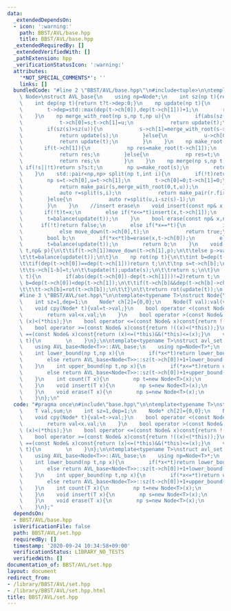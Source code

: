 ```yaml
---
data:
  _extendedDependsOn:
  - icon: ':warning:'
    path: BBST/AVL/base.hpp
    title: BBST/AVL/base.hpp
  _extendedRequiredBy: []
  _extendedVerifiedWith: []
  _pathExtension: hpp
  _verificationStatusIcon: ':warning:'
  attributes:
    '*NOT_SPECIAL_COMMENTS*': ''
    links: []
  bundledCode: "#line 2 \"BBST/AVL/base.hpp\"\n#include<tuple>\n\ntemplate<typename\
    \ Node>\nstruct AVL_base{\n    using np=Node*;\n    int sz(np t){return t?t->sz:0;}\n\
    \    int dep(np t){return t?t->dep:0;}\n    np update(np t){\n        t->sz=sz(t->ch[0])+1+sz(t->ch[1]);\n\
    \        t->dep=std::max(dep(t->ch[0]),dep(t->ch[1]))+1;\n        return t;\n\
    \    }\n    np merge_with_root(np s,np t,np u){\n        if(abs(sz(s)-sz(u))<2){\n\
    \            t->ch[0]=s;t->ch[1]=u;\n            return update(t);\n        }\n\
    \        if(sz(s)>sz(u)){\n            s->ch[1]=merge_with_root(s->ch[1],t,u);\n\
    \            return update(s);\n        }else{\n            u->ch[0]=merge_with_root(s,t,u->ch[0]);\n\
    \            return update(t);\n        }\n    }\n    np make_root(np& t){\n \
    \       if(t->ch[1]){\n            np res=make_root(t->ch[1]);\n            update(t);\n\
    \            return res;\n        }else{\n            np res=t;\n            t=t->ch[0];\n\
    \            return res;\n        }\n    }\n    np merge(np s,np t){\n       \
    \ if(!s||!t)return s?s:t;\n        np u=make_root(s);\n        return merge_with_root(s,u,t);\n\
    \    }\n    std::pair<np,np> split(np t,int i){\n        if(!t)return std::make_pair(0,0);\n\
    \        np s=t->ch[0],u=t->ch[1];\n        t->ch[0]=0;t->ch[1]=0;\n        if(i==sz(s)){\n\
    \            return make_pair(s,merge_with_root(0,t,u));\n        }\n        if(i<sz(s)){\n\
    \            auto r=split(s,i);\n            return make_pair(r.first,merge_with_root(r.second,t,u));\n\
    \        }else{\n            auto r=split(u,i-sz(s)-1);\n            return make_pair(merge_with_root(s,t,r.first),r.second);\n\
    \        }\n    }\n    //insert erase\n    void insert(const np& x,np& t){\n \
    \       if(!t)t=x;\n        else if(*x<=*t)insert(x,t->ch[1]);\n        else insert(x,t->ch[0]);\n\
    \        t=balance(update(t));\n    }\n    bool erase(const np& x,np& t){\n  \
    \      if(!t)return false;\n        else if(*x==*t){\n            if(!t->ch[0]||!t->ch[1])t=t->ch[0]?t->ch[0]:t->ch[1];\n\
    \            else move_down(t->ch[0],t);\n            return true;\n        }\n\
    \        bool b;\n        if(*x<*t)b=erase(x,t->ch[0]);\n        else b=erase(x,t->ch[1]);\n\
    \        t=balance(update(t));\n        return b;\n    }\n    void move_down(np&\
    \ t,np& p){\n\t\tif(t->ch[1])move_down(t->ch[1],p);\n\t\telse p->val=t->val,t=t->ch[0];\n\
    \t\tt=balance(update(t));\n\t}\n    np rot(np t){\n\t\tint b=dep(t->ch[0])<dep(t->ch[1]);\n\
    \t\tif(dep(t->ch[0])==dep(t->ch[1]))return t;\n\t\tnp s=t->ch[b];\n\t\tt->ch[b]=s->ch[1-b];\n\
    \t\ts->ch[1-b]=t;\n\t\tupdate(t);update(s);\n\t\treturn s;\n\t}\n    np balance(np\
    \ t){\n        if(abs(dep(t->ch[0])-dep(t->ch[1]))!=2)return t;\n        bool\
    \ b=dep(t->ch[0])<dep(t->ch[1]);\n\t\tif(t->ch[b]&&dep(t->ch[b]->ch[b])<dep(t->ch[b]->ch[1-b])){\n\
    \t\t\tt->ch[b]=rot(t->ch[b]);\n\t\t}\n\t\treturn rot(update(t));\n    }\n};\n\
    #line 3 \"BBST/AVL/set.hpp\"\n\ntemplate<typename T>\nstruct Node{\n    T val,sum;\n\
    \    int sz=1,dep=1;\n    Node* ch[2]={0,0};\n    Node(T val):val(val),sum(val){}\n\
    \    void cpy(Node* t){val=t->val;}\n    bool operator <(const Node& x)const{\n\
    \        return val<x.val;\n    }\n    bool operator >(const Node& x)const{return\
    \ (x)<(*this);}\n    bool operator <=(const Node& x)const{return !((x)>(*this));}\n\
    \    bool operator >=(const Node& x)const{return !((x)<(*this));}\n    bool operator\
    \ ==(const Node& x)const{return (x)<=(*this)&&(*this)<=(x);}\n    void update(Node*\
    \ t){\n        \n    }\n};\n\ntemplate<typename T>\nstruct avl_set:public AVL_base<Node<T>>{\n\
    \    using AVL_base<Node<T>>::AVL_base;\n    using np=Node<T>*;\n    np root=0;\n\
    \    int lower_bound(np t,np x){\n        if(*x<*t)return lower_bound(t->ch[0],x);\n\
    \        else return AVL_base<Node<T>>::sz(t->ch[0])+1+lower_bound(t->ch[1],x);\n\
    \    }\n    int upper_bound(np t,np x){\n        if(*x<=*t)return upper_bound(t->ch[0],x);\n\
    \        else return AVL_base<Node<T>>::sz(t->ch[0])+1+upper_bound(t->ch[1],x);\n\
    \    }\n    int count(T x){\n        np t=new Node<T>(x);\n        return upper_bound(root,t)-lower_bound(root,t);\n\
    \    }\n    void insert(T x){\n        np s=new Node<T>(x);\n        AVL_base<Node<T>>::insert(s,root);\n\
    \    }\n    void erase(T x){\n        np s=new Node<T>(x);\n        AVL_base<Node<T>>::erase(s,root);\n\
    \    }\n};\n"
  code: "#pragma once\n#include\"base.hpp\"\n\ntemplate<typename T>\nstruct Node{\n\
    \    T val,sum;\n    int sz=1,dep=1;\n    Node* ch[2]={0,0};\n    Node(T val):val(val),sum(val){}\n\
    \    void cpy(Node* t){val=t->val;}\n    bool operator <(const Node& x)const{\n\
    \        return val<x.val;\n    }\n    bool operator >(const Node& x)const{return\
    \ (x)<(*this);}\n    bool operator <=(const Node& x)const{return !((x)>(*this));}\n\
    \    bool operator >=(const Node& x)const{return !((x)<(*this));}\n    bool operator\
    \ ==(const Node& x)const{return (x)<=(*this)&&(*this)<=(x);}\n    void update(Node*\
    \ t){\n        \n    }\n};\n\ntemplate<typename T>\nstruct avl_set:public AVL_base<Node<T>>{\n\
    \    using AVL_base<Node<T>>::AVL_base;\n    using np=Node<T>*;\n    np root=0;\n\
    \    int lower_bound(np t,np x){\n        if(*x<*t)return lower_bound(t->ch[0],x);\n\
    \        else return AVL_base<Node<T>>::sz(t->ch[0])+1+lower_bound(t->ch[1],x);\n\
    \    }\n    int upper_bound(np t,np x){\n        if(*x<=*t)return upper_bound(t->ch[0],x);\n\
    \        else return AVL_base<Node<T>>::sz(t->ch[0])+1+upper_bound(t->ch[1],x);\n\
    \    }\n    int count(T x){\n        np t=new Node<T>(x);\n        return upper_bound(root,t)-lower_bound(root,t);\n\
    \    }\n    void insert(T x){\n        np s=new Node<T>(x);\n        AVL_base<Node<T>>::insert(s,root);\n\
    \    }\n    void erase(T x){\n        np s=new Node<T>(x);\n        AVL_base<Node<T>>::erase(s,root);\n\
    \    }\n};"
  dependsOn:
  - BBST/AVL/base.hpp
  isVerificationFile: false
  path: BBST/AVL/set.hpp
  requiredBy: []
  timestamp: '2020-09-24 10:34:58+09:00'
  verificationStatus: LIBRARY_NO_TESTS
  verifiedWith: []
documentation_of: BBST/AVL/set.hpp
layout: document
redirect_from:
- /library/BBST/AVL/set.hpp
- /library/BBST/AVL/set.hpp.html
title: BBST/AVL/set.hpp
---
```

